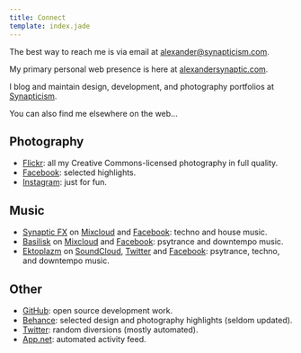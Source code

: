 ```yaml
---
title: Connect
template: index.jade
---
```


The best way to reach me is via email at [alexander@synapticism.com](mailto:alexander@synapticism.com).

My primary personal web presence is here at [alexandersynaptic.com](http://alexandersynaptic.com).

I blog and maintain design, development, and photography portfolios at [Synapticism](http://synapticism.com).

You can also find me elsewhere on the web...

## Photography

- [Flickr](https://www.flickr.com/photos/synapticism): all my Creative Commons-licensed photography in full quality.
- [Facebook](https://www.facebook.com/synaptic.imagery): selected highlights.
- [Instagram](https://instagram.com/synapticx): just for fun.

## Music

- [Synaptic FX](http://drumlore.com/profile/synaptic-fx/) on [Mixcloud](http://mixcloud.com/SynapticFX) and [Facebook](https://www.facebook.com/SynapticFX): techno and house music.
- [Basilisk](http://www.ektoplazm.com/profiles/basilisk) on [Mixcloud](http://mixcloud.com/Basilisk) and [Facebook](https://www.facebook.com/DJ.Basilisk): psytrance and downtempo music.
- [Ektoplazm](http://www.ektoplazm.com) on [SoundCloud](https://soundcloud.com/ektoplazm), [Twitter](https://twitter.com/Ektoplazm) and [Facebook](https://www.facebook.com/Ektoplazm): psytrance, techno, and downtempo music.

## Other

- [GitHub](https://www.github.com/Synapticism): open source development work.
- [Behance](http://www.behance.net/synaptic): selected design and photography highlights (seldom updated).
- [Twitter](https://www.twitter.com/Synapticism): random diversions (mostly automated).
- [App.net](https://alpha.app.net/synaptic): automated activity feed.
